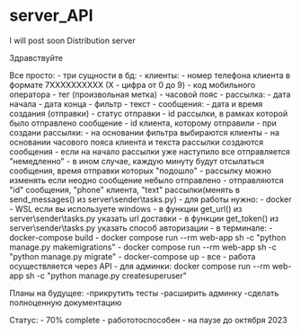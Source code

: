 # server_API
I will post soon
Distribution server

Здравствуйте

Все просто:
    - три сущности в бд:
      - клиенты:
        - номер телефона клиента в формате 7XXXXXXXXXX (X - цифра от 0 до 9)
        - код мобильного оператора
        - тег (произвольная метка)
        - часовой пояс
      - рассылка:
        - дата начала
        - дата конца
        - фильтр
        - текст
      - сообщения:
        - дата и время создания (отправки)
        - статус отправки
        - id рассылки, в рамках которой было отправлено сообщение
        - id клиента, которому отправили
    - при создани рассылки:
      - на основании фильтра выбираются клиенты
      - на основании часового пояса клиента и текста рассылки создаются сообщения
      - если на начало рассылки уже наступило все отправляется "немедленно"
      - в ином случае, каждую минуту будут отсылаться сообщения, время отправки которых "подошло"
      - рассылку можно изменять если неодно сообщение небыло отправлено
      - отправляются "id" сообщения, "phone" клиента, "text" рассылки(менять в send_messages() из server\sender\tasks.py)
    - для работы нужно:
      - docker
      - WSL если вы используете windows
      - в функции get_url() из server\sender\tasks.py указать url доставки
      - в функции get_token() из server\sender\tasks.py указать способ авторизации
      - в терминале:
        - docker-compose build
        - docker compose run --rm web-app sh -c "python manage.py makemigrations"
        - docker compose run --rm web-app sh -c "python manage.py migrate"
        - docker-compose up
      - все
    - работа осуществляется через API
    - для админки: docker compose run --rm web-app sh -c "python manage.py createsuperuser"
  

Планы на будущее:
    -прикрутить тесты
    -расширить админку
    -сделать полноценную документацию

Статус:
    - 70% complete
    - работотоспособен
    - на паузе до октября 2023